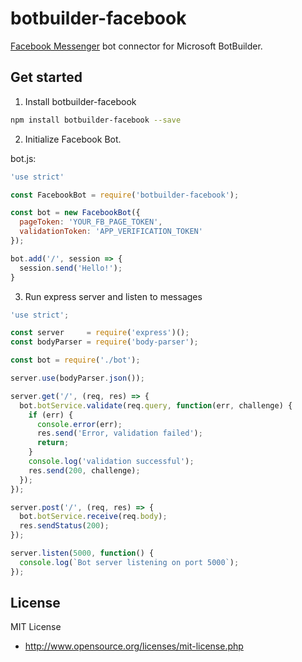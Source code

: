 # botbuilder-facebook

[Facebook Messenger](https://developers.facebook.com/docs/messenger-platform) bot connector for Microsoft BotBuilder.

## Get started

1. Install botbuilder-facebook
  ``` sh
  npm install botbuilder-facebook --save
  ```

2. Initialize Facebook Bot.

  bot.js:
  ``` javascript
  'use strict'

  const FacebookBot = require('botbuilder-facebook');

  const bot = new FacebookBot({
    pageToken: 'YOUR_FB_PAGE_TOKEN',
    validationToken: 'APP_VERIFICATION_TOKEN'
  });

  bot.add('/', session => {
    session.send('Hello!');
  }

  ```

3. Run express server and listen to messages
  ``` javascript
  'use strict';

  const server     = require('express')();
  const bodyParser = require('body-parser');

  const bot = require('./bot');

  server.use(bodyParser.json());

  server.get('/', (req, res) => {
    bot.botService.validate(req.query, function(err, challenge) {
      if (err) {
        console.error(err);
        res.send('Error, validation failed');
        return;
      }
      console.log('validation successful');
      res.send(200, challenge);
    });
  });

  server.post('/', (req, res) => {
    bot.botService.receive(req.body);
    res.sendStatus(200);
  });

  server.listen(5000, function() {
    console.log(`Bot server listening on port 5000`);
  });

  ```

## License

MIT License

* http://www.opensource.org/licenses/mit-license.php